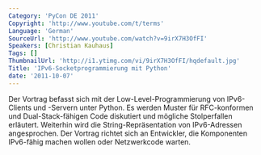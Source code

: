 ```yaml
---
Category: 'PyCon DE 2011'
Copyright: 'http://www.youtube.com/t/terms'
Language: 'German'
SourceUrl: 'http://www.youtube.com/watch?v=9irX7H3OfFI'
Speakers: [Christian Kauhaus]
Tags: []
ThumbnailUrl: 'http://i1.ytimg.com/vi/9irX7H3OfFI/hqdefault.jpg'
Title: 'IPv6-Socketprogrammierung mit Python'
date: '2011-10-07'
---
```

Der Vortrag befasst sich mit der Low-Level-Programmierung von IPv6-Clients und -Servern unter Python. Es werden Muster für RFC-konformen und Dual-Stack-fähigen Code diskutiert und mögliche Stolperfallen erläutert. Weiterhin wird die String-Repräsentation von IPv6-Adressen angesprochen. Der Vortrag richtet sich an Entwickler, die Komponenten IPv6-fähig machen wollen oder Netzwerkcode warten.